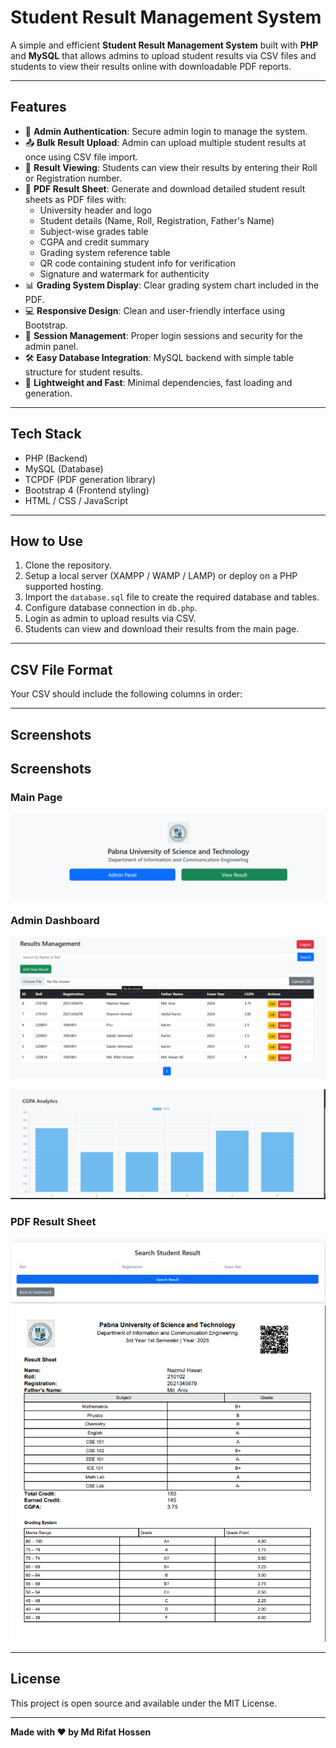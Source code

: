 # Student Result Management System

A simple and efficient **Student Result Management System** built with **PHP** and **MySQL** that allows admins to upload student results via CSV files and students to view their results online with downloadable PDF reports.

---

## Features

- 🔐 **Admin Authentication**: Secure admin login to manage the system.
- 📤 **Bulk Result Upload**: Admin can upload multiple student results at once using CSV file import.
- 🧾 **Result Viewing**: Students can view their results by entering their Roll or Registration number.
- 📄 **PDF Result Sheet**: Generate and download detailed student result sheets as PDF files with:
  - University header and logo
  - Student details (Name, Roll, Registration, Father's Name)
  - Subject-wise grades table
  - CGPA and credit summary
  - Grading system reference table
  - QR code containing student info for verification
  - Signature and watermark for authenticity
- 📊 **Grading System Display**: Clear grading system chart included in the PDF.
- 💻 **Responsive Design**: Clean and user-friendly interface using Bootstrap.
- 🔄 **Session Management**: Proper login sessions and security for the admin panel.
- 🛠️ **Easy Database Integration**: MySQL backend with simple table structure for student results.
- 🚀 **Lightweight and Fast**: Minimal dependencies, fast loading and generation.

---

## Tech Stack

- PHP (Backend)
- MySQL (Database)
- TCPDF (PDF generation library)
- Bootstrap 4 (Frontend styling)
- HTML / CSS / JavaScript

---

## How to Use

1. Clone the repository.
2. Setup a local server (XAMPP / WAMP / LAMP) or deploy on a PHP supported hosting.
3. Import the `database.sql` file to create the required database and tables.
4. Configure database connection in `db.php`.
5. Login as admin to upload results via CSV.
6. Students can view and download their results from the main page.

---

## CSV File Format

Your CSV should include the following columns in order:


---

## Screenshots

## Screenshots

### Main Page
![Main Page](./Image/Screenshot%202025-06-01%20022255.png)



### Admin Dashboard
![Screenshot 1](./Image/Screenshot%202025-06-01%20022309.png)  

![Screenshot 4](./Image/Screenshot%202025-06-01%20022322.png)  


### PDF Result Sheet
![Screenshot 2](./Image/Screenshot%202025-06-01%20022405.png)  
![Screenshot 3](./Image/Screenshot%202025-06-01%20022337.png)  


---

## License

This project is open source and available under the MIT License.

---

**Made with ❤️ by Md Rifat Hossen**

